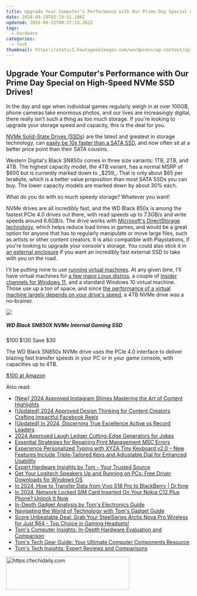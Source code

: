 ```yaml
---
title: Upgrade Your Computer's Performance with Our Prime Day Special on High-Speed NVMe SSD Drives!
date: 2024-09-19T02:19:51.106Z
updated: 2024-09-22T09:37:15.262Z
tags:
  - hardware
categories:
  - tech
thumbnail: https://static1.howtogeekimages.com/wordpress/wp-content/uploads/2024/07/wd-black-size.jpg
---
```


## Upgrade Your Computer's Performance with Our Prime Day Special on High-Speed NVMe SSD Drives!

In the day and age when individual games regularly weigh in at over 100GB, phone cameras take enormous photos, and our lives are increasingly digital, there really isn't such a thing as too much storage. If you're looking to upgrade your storage speed and capacity, this is the deal for you.

[NVMe Solid-State Drives (SSDs)](https://digital-screen-recording.techidaily.com/new-2024-approved-audio-capture-for-post-review/) are the latest and greatest in storage technology, can [easily be 10x faster than a SATA SSD](https://techno-recovery.techidaily.com/accelerate-windows-1n-1-effective-solutions-for-enhancing-system-speed-and-responsiveness/), and now often sit at a better price point than their SATA cousins.

 Western Digital's Black SN850x comes in three size variants: 1TB, 2TB, and 4TB. The highest capacity model, the 4TB variant, has a normal MSRP of $600 but is currently marked down to _$259_. That is only about $65 per terabyte, which is a better value proposition than most SATA SSDs you can buy. The lower capacity models are marked down by about 30% each.

 What do you do with so much speedy storage? Whatever you want!

 NVMe drives are all incredibly fast, and the WD Black 850x is among the fastest PCIe 4.0 drives out there, with read speeds up to 7.3GB/s and write speeds around 6.6GB/s. The drive works with [Microsoft's DirectStorage technology](https://android-location.techidaily.com/3-effective-methods-to-fake-gps-location-on-android-for-your-lava-yuva-3-drfone-by-drfone-virtual/), which helps reduce load times in games, and would be a great option for anyone that has to regularly manipulate or move large files, such as artists or other content creators. It is also compatible with Playstations, if you're looking to upgrade your console's storage. You could also stick it in [an external enclosure](https://amazon.com/dp/B0CVNPMR4Q?tag=htgprimedaysite-20) if you want an incredibly fast external SSD to take with you on the road.

 I'll be putting mine to use [running virtual machines](https://remote-screen-capture.techidaily.com/2024-approved-essential-guide-video-recording-with-vlc/). At any given time, I'll have virtual machines for [a few major Linux distros](https://youtube-video-recordings.techidaily.com/updated-efficiently-balancing-professional-commitments-and-creativity/), a couple of [insider channels for Windows 11](https://program-issues.techidaily.com/boosting-horizon-zero-dawns-speed-tips-for-higher-fps-and-superior-play-experience/), and a standard Windows 10 virtual machine. Those use up a ton of space, and since [the performance of a virtual machine largely depends on your drive's speed](https://screen-activity-recording.techidaily.com/new-next-level-gameplay-leading-monitors-for-ps5-with-hdmi-21-features/), a 4TB NVMe drive was a no-brainer.

![](https://static1.howtogeekimages.com/wordpress/wp-content/uploads/2023/07/31-h6gbtial-_sl160_.jpg) 

#####  WD Black SN850X NVMe Internal Gaming SSD

$100 $130 Save $30 

The WD Black SN850x NVMe drive uses the PCIe 4.0 interface to deliver blazing fast transfer speeds in your PC or in your game console, with capacities up to 4TB.

[$100 at Amazon](https://amazon.com/dp/B0B7CPSN2K?tag=htgprimedaysite-20)

<ins class="adsbygoogle"
     style="display:block"
     data-ad-format="autorelaxed"
     data-ad-client="ca-pub-7571918770474297"
     data-ad-slot="1223367746"></ins>

<ins class="adsbygoogle"
     style="display:block"
     data-ad-client="ca-pub-7571918770474297"
     data-ad-slot="8358498916"
     data-ad-format="auto"
     data-full-width-responsive="true"></ins>

<span class="atpl-alsoreadstyle">Also read:</span>
<div><ul>
<li><a href="https://instagram-video-recordings.techidaily.com/new-2024-approved-instagram-shines-mastering-the-art-of-content-highlights/"><u>[New] 2024 Approved Instagram Shines Mastering the Art of Content Highlights</u></a></li>
<li><a href="https://facebook-videos.techidaily.com/updated-2024-approved-design-thinking-for-content-creators-crafting-impactful-facebook-reels/"><u>[Updated] 2024 Approved Design Thinking for Content Creators Crafting Impactful Facebook Reels</u></a></li>
<li><a href="https://screen-sharing-recording.techidaily.com/updated-in-2024-discerning-true-excellence-active-vs-record-leaders/"><u>[Updated] In 2024, Discerning True Excellence Active vs Record Leaders</u></a></li>
<li><a href="https://article-files.techidaily.com/2024-approved-laugh-ledger-cutting-edge-generators-for-jokes/"><u>2024 Approved Laugh Ledger Cutting-Edge Generators for Jokes</u></a></li>
<li><a href="https://win11.techidaily.com/essential-strategies-for-repairing-print-management-msc-errors/"><u>Essential Strategies for Repairing Print Management MSC Errors</u></a></li>
<li><a href="https://hardware-reviews.techidaily.com/experience-personalized-typing-with-xyza-tiny-keyboard-v20-new-features-include-triple-tailored-keys-and-adjustable-dial-for-enhanced-usability/"><u>Experience Personalized Typing with XYZA Tiny Keyboard v2.0 – New Features Include Triple-Tailored Keys and Adjustable Dial for Enhanced Usability</u></a></li>
<li><a href="https://hardware-reviews.techidaily.com/expert-hardware-insights-by-tom-your-trusted-source/"><u>Expert Hardware Insights by Tom - Your Trusted Source</u></a></li>
<li><a href="https://hardware-updates.techidaily.com/get-your-logitech-speakers-up-and-running-on-pcs-free-driver-downloads-for-windows-os/"><u>Get Your Logitech Speakers Up and Running on PCs: Free Driver Downloads for Windows OS</u></a></li>
<li><a href="https://android-transfer.techidaily.com/in-2024-how-to-transfer-data-from-vivo-s18-pro-to-blackberry-drfone-by-drfone-transfer-from-android-transfer-from-android/"><u>In 2024, How to Transfer Data from Vivo S18 Pro to BlackBerry | Dr.fone</u></a></li>
<li><a href="https://sim-unlock.techidaily.com/in-2024-network-locked-sim-card-inserted-on-your-nokia-c12-plus-phone-unlock-it-now-by-drfone-android/"><u>In 2024, Network Locked SIM Card Inserted On Your Nokia C12 Plus Phone? Unlock It Now</u></a></li>
<li><a href="https://hardware-reviews.techidaily.com/in-depth-gadget-analysis-by-toms-electronics-guide/"><u>In-Depth Gadget Analysis by Tom's Electronics Guide</u></a></li>
<li><a href="https://hardware-reviews.techidaily.com/navigating-the-world-of-technology-with-toms-gadget-guide/"><u>Navigating the World of Technology with Tom's Gadget Guide</u></a></li>
<li><a href="https://hardware-reviews.techidaily.com/1723964487420-score-unbeatable-deal-grab-your-steelseries-arctis-nova-pro-wireless-for-just-64-top-choice-in-gaming-headsets/"><u>Score Unbeatable Deal: Grab Your SteelSeries Arctis Nova Pro Wireless for Just $64 - Top Choice in Gaming Headsets!</u></a></li>
<li><a href="https://hardware-reviews.techidaily.com/toms-computer-insights-in-depth-hardware-evaluation-and-comparison/"><u>Tom's Computer Insights: In-Depth Hardware Evaluation and Comparison</u></a></li>
<li><a href="https://extra-approaches.techidaily.com/toms-tech-gear-guide-your-ultimate-computer-components-resource/"><u>Tom's Tech Gear Guide: Your Ultimate Computer Components Resource</u></a></li>
<li><a href="https://hardware-reviews.techidaily.com/toms-tech-insights-expert-reviews-and-comparisons/"><u>Tom's Tech Insights: Expert Reviews and Comparisons</u></a></li>
</ul></div>

<!-- affiliate ads begin -->
<a href="https://aligracehair.sjv.io/c/5597632/2135402/19272" target="_top" id="2135402">
  <img src="//a.impactradius-go.com/display-ad/19272-2135402" border="0" alt="https://techidaily.com" width="336" height="90"/>
</a>
<img height="0" width="0" src="https://aligracehair.sjv.io/i/5597632/2135402/19272" style="position:absolute;visibility:hidden;" border="0" />
<!-- affiliate ads end -->

